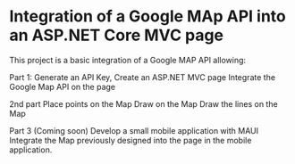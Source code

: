 # Integration of a Google MAp API into an ASP.NET Core MVC page

This project is a basic integration of a Google MAP API allowing:

Part 1:
Generate an API Key,
Create an ASP.NET MVC page
Integrate the Google Map API on the page

2nd part
Place points on the Map
Draw on the Map
Draw the lines on the Map

Part 3 (Coming soon)
Develop a small mobile application with MAUI
Integrate the Map previously designed into the page in the mobile application.
